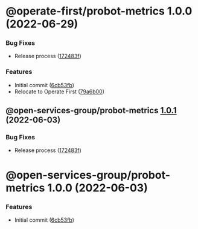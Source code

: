 # @operate-first/probot-metrics 1.0.0 (2022-06-29)


### Bug Fixes

* Release process ([172483f](https://github.com/operate-first/probot-extensions/commit/172483f4fb81b780fb5e11f8bbdcbf526e5e7eed))


### Features

* Initial commit ([6cb53fb](https://github.com/operate-first/probot-extensions/commit/6cb53fb9a270068cedfbfd3a1c6dd4600a9269f5))
* Relocate to Operate First ([79a6b00](https://github.com/operate-first/probot-extensions/commit/79a6b001296568d5687a0d220893b5e7c8c84d78))

## @open-services-group/probot-metrics [1.0.1](https://github.com/open-services-group/probot-extensions/compare/@open-services-group/probot-metrics@1.0.0...@open-services-group/probot-metrics@1.0.1) (2022-06-03)


### Bug Fixes

* Release process ([172483f](https://github.com/open-services-group/probot-extensions/commit/172483f4fb81b780fb5e11f8bbdcbf526e5e7eed))

# @open-services-group/probot-metrics 1.0.0 (2022-06-03)


### Features

* Initial commit ([6cb53fb](https://github.com/open-services-group/probot-extensions/commit/6cb53fb9a270068cedfbfd3a1c6dd4600a9269f5))

